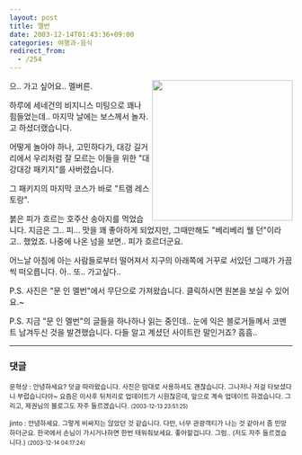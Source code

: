 ```yaml
---
layout: post
title: 멜번
date: 2003-12-14T01:43:36+09:00
categories: 여행과-음식
redirect_from:
  - /254
---
```


<A href=http://hyuksang.cafe24.com/archives/000138.html target=bb><img src=http://hyuksang.cafe24.com/images/DSCN6985.jpg align=right border=0 width=250></a>으.. 가고 싶어요.. 멜버른.

하루에 세네건의 비지니스 미팅으로 꽤나 힘들었는데.. 마지막 날에는 보스께서 놀자. 고 하셨더랬습니다.

어떻게 놀아야 하나, 고민하다가, 대강 길거리에서 우리처럼 잘 모르는 이들을 위한 "대강대강 패키지"를 사버렸습니다.

그 패키지의 마지막 코스가 바로 "트램 레스토랑".

붉은 피가 흐르는 호주산 송아지를 먹었습니다. 지금은 그.. 피... 맛을 꽤 좋아하게 되었지만, 그때만해도 "베리베리 웰 던"이라고.. 했었죠. 나중에 나온 넘을 보면.. 피가 흐르더군요.

어느날 아침에 아는 사람들로부터 떨어져서 지구의 아래쪽에 거꾸로 서있던 그때가 가끔씩 떠오릅니다. 아.. 또.. 가고싶다..

P.S. 사진은 "문 인 멜번"에서 무단으로 가져왔습니다. 클릭하시면 원본을 보실 수 있어요.~

P.S. 지금 "문 인 멜번"의 글들을 하나하나 읽는 중인데.. 눈에 익은 블로거들께서 코멘트 남겨두신 것을 발견했습니다. 다들 알고 계셨던 사이트란 말인거죠? 흠흠..

* * *

### 댓글



<!--- cmt:533 --->
<!--- mail: --->
<!--- parent:0 --->

<small>문혁상 : 안녕하세요? 덧글 따라왔습니다. 사진은 맘대로 사용하셔도 괜찮습니다. 그나저나 저걸 타보셨다니 부럽습니다아~ 요즘은 이사후 뒤처리로 업데이트가 시원찮은데, 앞으로 계속 업데이트 하겠습니다. 그리고, 제권님의 블로그도 자주 들르겠습니다. <small>(2003-12-13 23:51:25)</small></small>


<!--- cmt:534 --->
<!--- mail: --->
<!--- parent:0 --->

<small>jinto : 안녕하세요. 그렇게 비싸지는 않았던 것 같습니다. 다만, 너무 관광객티가 나는 것 같아서 좀 민망하더군요. 한국에서 손님이 가시거나하면 한번 태워줘보세요. 좋아할겁니다.  그럼.. (저도 자주 들르겠습니다.) <small>(2003-12-14 04:17:24)</small></small>

